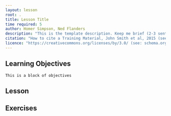 ```yaml
---
layout: lesson
root: .
title: Lesson Title
time required: 5
author: Homer Simpson, Ned Flanders
description: "This is the template description. Keep me brief (2-3 sentences)"
citation: "How to cite a Training Material, John Smith et al, 2015 (see: https://schema.org/citation)"
licence: "https://creativecommons.org/licenses/by/3.0/ (see: schema.org/license)"
---
```


## Learning Objectives 

    This is a block of objectives



## Lesson 


## Exercises
